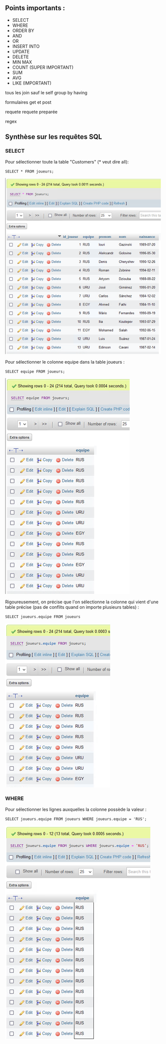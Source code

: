 ## Points importants :

- SELECT
- WHERE
- ORDER BY
- AND
- OR
- INSERT INTO
- UPDATE
- DELETE
- MIN MAX
- COUNT (SUPER IMPORTANT)
- SUM
- AVG
- LIKE (IMPORTANT)

tous les join sauf le self
group by 
having

formulaires get et post

requete
requete preparée

regex


## Synthèse sur les requêtes SQL

### SELECT

Pour sélectionner toute la table "Customers" (* veut dire all):
```
SELECT * FROM joueurs;
```
![Alt text](image.png)

Pour sélectionner le colonne equipe dans la table joueurs :
```
SELECT equipe FROM joueurs;
```
![Alt text](image-1.png)

Rigoureusement, on précise que l'on sélectionne la colonne qui vient d'une table précise (pas de conflits quand on importe plusieurs tables) :

```
SELECT joueurs.equipe FROM joueurs
```

![Alt text](image-3.png)

### WHERE

Pour sélectionner les lignes auxquelles la colonne possède la valeur :

```
SELECT joueurs.equipe FROM joueurs WHERE joueurs.equipe = 'RUS';
```

![Alt text](image-4.png)